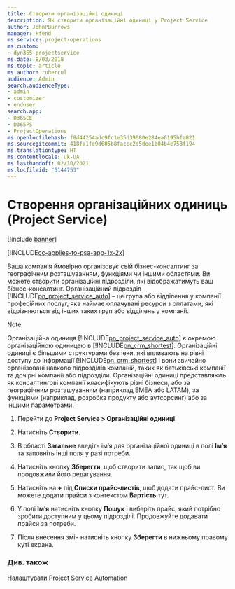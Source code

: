```yaml
---
title: Створити організаційні одиниці
description: Як створити організаційні одиниці у Project Service
author: JohnPBurrows
manager: kfend
ms.service: project-operations
ms.custom:
- dyn365-projectservice
ms.date: 8/03/2018
ms.topic: article
ms.author: ruhercul
audience: Admin
search.audienceType:
- admin
- customizer
- enduser
search.app:
- D365CE
- D365PS
- ProjectOperations
ms.openlocfilehash: f8d44254adc9fc1e35d39080e284ea6195bfa821
ms.sourcegitcommit: 418fa1fe9d605b8faccc2d5dee1b04b4e753f194
ms.translationtype: HT
ms.contentlocale: uk-UA
ms.lasthandoff: 02/10/2021
ms.locfileid: "5144753"
---
```

# <a name="create-organizational-units-project-service"></a>Створення організаційних одиниць (Project Service)

[!include [banner](../includes/psa-now-project-operations.md)]

[!INCLUDE[cc-applies-to-psa-app-1x-2x](../includes/cc-applies-to-psa-app-1x-2x.md)]

Ваша компанія ймовірно організовує свій бізнес-консалтинг за географічним розташуванням, функціями чи іншими областями. Ви можете створити організаційні підрозділи, які відображатимуть ваш бізнес-консалтинг. Організаційний підрозділ [!INCLUDE[pn_project_service_auto](../includes/pn-project-service-auto.md)] – це група або відділення у компанії професійних послуг, яка наймає оплачувані ресурси з оплатами, які відрізняються від інших таких груп або відділень у компанії.  
  
> [!NOTE]
>  Організаційна одиниця [!INCLUDE[pn_project_service_auto](../includes/pn-project-service-auto.md)] є окремою організаційною одиницею в [!INCLUDE[pn_crm_shortest](../includes/pn-crm-shortest.md)]. Організаційні одиниці є більшими структурами безпеки, які впливають на рівні доступу до інформації [!INCLUDE[pn_crm_shortest](../includes/pn-crm-shortest.md)] і вони звичайно організовані навколо підрозділів компаній, таких як батьківські компанії та дочірні компанії або підрозділи. Організаційні одиниці представляють як консалтингові компанії класифікують різні бізнеси, або за географічним розташуванням (наприклад EMEA або LATAM), за функціями (наприклад, розробка продукту або аутсорсинг) або за іншими параметрами.  
  
1.  Перейти до **Project Service > Організаційні одиниці**.  
  
2.  Натисніть **Створити**.  
  
3.  В області **Загальне** введіть ім’я для організаційної одиниці в полі **Ім’я** та заповніть інші поля у разі потреби.  
  
4.  Натисніть кнопку **Зберегти**, щоб створити запис, так щоб ви продовжили його редагування.  
  
5.  Натисніть на **+** під **Списки прайс-листів**, щоб додати прайс-лист. Ви можете додати прайси з контекстом **Вартість** тут.  
  
6.  У полі **Ім’я** натисніть кнопку **Пошук** і виберіть прайс, який потрібно зробити доступним у цьому підрозділі. Продовжуйте додавати прайси за потреби.  
  
7.  Після внесення змін натисніть кнопку **Зберегти** в нижньому правому куті екрана.  
  
### <a name="see-also"></a>Див. також  
 [Налаштувати Project Service Automation](../psa/configure.md)
